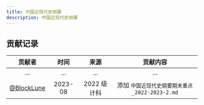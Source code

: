 ```yaml
---
title: 中国近现代史纲要
description: 中国近现代史纲要
---
```


## 贡献记录

|                   贡献者                   |  时间   |    来源     |                    贡献内容                    |
| :----------------------------------------: | :-----: | :---------: | :--------------------------------------------: |
|                    ...                     |   ...   |     ...     |                      ...                       |
| [@BlockLune](https://github.com/BlockLune) | 2023-08 | 2022 级计科 | 添加 `中国近现代史纲要期末重点_2022-2023-2.md` |
